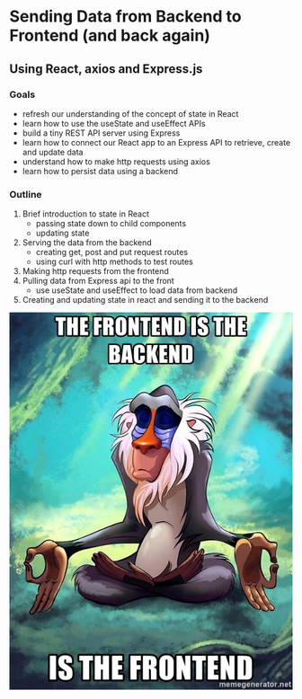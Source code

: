 # Sending Data from Backend to Frontend (and back again)
## Using React, axios and Express.js

### Goals
- refresh our understanding of the concept of state in React
- learn how to use the useState and useEffect APIs
- build a tiny REST API server using Express
- learn how to connect our React app to an Express API to retrieve, create and update data
- understand how to make http requests using axios
- learn how to persist data using a backend

### Outline
1. Brief introduction to state in React 
    - passing state down to child components
    - updating state
2. Serving the data from the backend
    - creating get, post and put request routes
    - using curl with http methods to test routes
3. Making http requests from the frontend
4. Pulling data from Express api to the front
    - use useState and useEffect to load data from backend
5. Creating and updating state in react and sending it to the backend


![Frontend Backend Meme](./images/fe_be_meme.jpg)